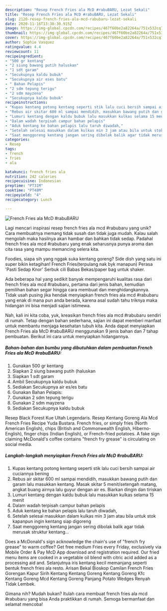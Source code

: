 ```yaml
---
description: "Resep French Fries ala McD #rabuBARU, Lezat Sekali"
title: "Resep French Fries ala McD #rabuBARU, Lezat Sekali"
slug: 2120-resep-french-fries-ala-mcd-rabubaru-lezat-sekali
date: 2020-11-16T13:38:30.915Z
image: https://img-global.cpcdn.com/recipes/467f60be2a82264a/751x532cq70/french-fries-ala-mcd-rabubaru-foto-resep-utama.jpg
thumbnail: https://img-global.cpcdn.com/recipes/467f60be2a82264a/751x532cq70/french-fries-ala-mcd-rabubaru-foto-resep-utama.jpg
cover: https://img-global.cpcdn.com/recipes/467f60be2a82264a/751x532cq70/french-fries-ala-mcd-rabubaru-foto-resep-utama.jpg
author: Sophie Vasquez
ratingvalue: 4.4
reviewcount: 11
recipeingredient:
- "500 gr kentang"
- "2 siung bawang putih haluskan"
- "1 sdt garam"
- "Secukupnya kaldu bubuk"
- "Secukupnya air eses batu"
- " Bahan Pelapis"
- "2 sdm tepung terigu"
- "2 sdm mayzena"
- "Secukupnya kaldu bubuk"
recipeinstructions:
- "Kupas kentang potong kentang seperti stik lalu cuci bersih sampai air cuciannya bening"
- "Rebus air skitar 600 ml sampai mendidih, masukkan bawang putih dan garam lalu masukkan kentang. Masak skitar 5 menit/setengah matang, angkat buang airnya lalu guyur dengan air es. Biarkan dingin dan tiriskan"
- "Lumuri kentang dengan kaldu bubuk lalu masukkan kulkas selama 15 menit"
- "Dalam wadah terpisah campur bahan pelapis"
- "Aduk kentang ke bahan pelapis lalu taruh diwadah,"
- "Setelah selesai masukkan dalam kulkas min 3 jam atau bila untuk stok kapanpun ingin kentang siap digoreng"
- "Saat menggoreng kentang jangan sering dibolak balik agar tidak merusak struktur kentang..."
categories:
- Resep
tags:
- french
- fries
- ala

katakunci: french fries ala 
nutrition: 242 calories
recipecuisine: Indonesian
preptime: "PT31M"
cooktime: "PT48M"
recipeyield: "4"
recipecategory: Lunch

---
```



![French Fries ala McD #rabuBARU](https://img-global.cpcdn.com/recipes/467f60be2a82264a/751x532cq70/french-fries-ala-mcd-rabubaru-foto-resep-utama.jpg)

Lagi mencari inspirasi resep french fries ala mcd #rabubaru yang unik? Cara membuatnya memang tidak susah dan tidak juga mudah. Kalau salah mengolah maka hasilnya akan hambar dan bahkan tidak sedap. Padahal french fries ala mcd #rabubaru yang enak seharusnya punya aroma dan cita rasa yang mampu memancing selera kita.

Foodies, siapa sih yang nggak suka kentang goreng? Side dish yang satu ini super bikin ketagihan! French Fries(terpulang nak byk manapun) Perasa &#39;Pasti Sedap Knor&#39; Serbuk cili Babas Bekas/paper bag untuk shaker.

Ada beberapa hal yang sedikit banyak mempengaruhi kualitas rasa dari french fries ala mcd #rabubaru, pertama dari jenis bahan, kemudian pemilihan bahan segar hingga cara membuat dan menghidangkannya. Tidak usah pusing jika hendak menyiapkan french fries ala mcd #rabubaru yang enak di mana pun anda berada, karena asal sudah tahu triknya maka hidangan ini bisa menjadi sajian istimewa.


Nah, kali ini kita coba, yuk, kreasikan french fries ala mcd #rabubaru sendiri di rumah. Tetap dengan bahan sederhana, sajian ini dapat memberi manfaat untuk membantu menjaga kesehatan tubuh kita. Anda dapat menyiapkan French Fries ala McD #rabuBARU menggunakan 9 jenis bahan dan 7 tahap pembuatan. Berikut ini cara untuk menyiapkan hidangannya.

<!--inarticleads1-->

##### Bahan-bahan dan bumbu yang dibutuhkan dalam pembuatan French Fries ala McD #rabuBARU:

1. Gunakan 500 gr kentang
1. Siapkan 2 siung bawang putih (haluskan
1. Siapkan 1 sdt garam
1. Ambil Secukupnya kaldu bubuk
1. Sediakan Secukupnya air es/es batu
1. Gunakan  Bahan Pelapis:
1. Gunakan 2 sdm tepung terigu
1. Gunakan 2 sdm mayzena
1. Sediakan Secukupnya kaldu bubuk


Resep Black Forest Kue Ultah Legendaris. Resep Kentang Goreng Ala Mcd French Fries Recipe Yuda Bustara. French fries, or simply fries (North American English), chips (British and Commonwealth English, Hiberno-English), finger chips (Indian English), or French-fried potatoes. A fake sign claiming McDonald&#39;s coffee contains &#34;french fry grease&#34; is circulating on social media. 

<!--inarticleads2-->

##### Langkah-langkah menyiapkan French Fries ala McD #rabuBARU:

1. Kupas kentang potong kentang seperti stik lalu cuci bersih sampai air cuciannya bening
1. Rebus air skitar 600 ml sampai mendidih, masukkan bawang putih dan garam lalu masukkan kentang. Masak skitar 5 menit/setengah matang, angkat buang airnya lalu guyur dengan air es. Biarkan dingin dan tiriskan
1. Lumuri kentang dengan kaldu bubuk lalu masukkan kulkas selama 15 menit
1. Dalam wadah terpisah campur bahan pelapis
1. Aduk kentang ke bahan pelapis lalu taruh diwadah,
1. Setelah selesai masukkan dalam kulkas min 3 jam atau bila untuk stok kapanpun ingin kentang siap digoreng
1. Saat menggoreng kentang jangan sering dibolak balik agar tidak merusak struktur kentang...


Does a McDonald&#39;s sign acknowledge the chain&#39;s use of &#34;french fry grease&#34; to warm coffee? Get free medium Fries every Friday, exclusively via Mobile Order &amp; Pay McD App download and registration required. Our fried menu items are cooked in a vegetable oil blend with citric acid added as a processing aid and. Selanjutnya iris kentang kecil memanjang seperti bentuk french fries ala resto. Arisan Bekal Bioskop Camilan French Fries Gorengan Kapur Sirih Kentang Kentang Goreng Kentang Goreng Kfc Kentang Goreng Mcd Kentang Goreng Panjang Potato Wedges Renyah Tidak Lembek. 

Gimana nih? Mudah bukan? Itulah cara membuat french fries ala mcd #rabubaru yang bisa Anda praktikkan di rumah. Semoga bermanfaat dan selamat mencoba!
